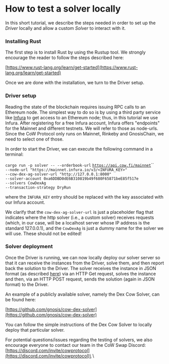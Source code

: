 # How to test a solver locally

In this short tutorial, we describe the steps needed in order to set up the _Driver_ locally and allow a custom _Solver_ to interact with it.

### Installing Rust

The first step is to install Rust by using the Rustup tool. We strongly encourage the reader to follow the steps described here:

[https://www.rust-lang.org/learn/get-started](https://www.rust-lang.org/learn/get-started)

Once we are done with the installation, we turn to the Driver setup.

### Driver setup

Reading the state of the blockchain requires issuing RPC calls to an Ethereum node. The simplest way to do so is by using a third party service like [Infura](https://infura.io/) to get access to an Ethereum node; thus, in this tutorial we use Infura. After registering for a free Infura account, Infura offers "endpoints" for the Mainnet and different testnets. We will refer to those as node-urls. Since the CoW Protocol only runs on Mainnet, Rinkeby and GnosisChain, we need to select one of those.

In order to start the Driver, we can execute the following command in a terminal:\
\
`cargo run -p solver -- --orderbook-url` [`https://api.cow.fi/mainnet`](https://api.cow.fi/mainnet)``\
`--node-url "https://mainnet.infura.io/v3/<INFURA_KEY>"`\
`--cow-dex-ag-solver-url "http://127.0.0.1:8000"`\
`--solver-account 0xa6DDBD0dE6B310819b49f680F65871beE85f517e`\
`--solvers CowDexAg`\
`--transaction-strategy DryRun`

where the `INFURA_KEY` entry should be replaced with the key associated with our Infura account.

We clarify that the `cow-dex-ag-solver-url` is just a placeholder flag that indicates where the http solver (i.e., a custom solver) receives requests (which, in our case, will be a localhost server whose IP address is the standard 127.0.0.1), and the `CowDexAg` is just a dummy name for the solver we will use. These should not be edited!

### Solver deployment

Once the Driver is running, we can now locally deploy our solver server so that it can receive the instances from the Driver, solve them, and then report back the solution to the Driver. The solver receives the instance in JSON format (as described [here](../off-chain-services/in-depth-solver-specification/)) via an HTTP Get request, solves the instance and then, via an HTTP POST request, sends the solution (again in JSON format) to the Driver.

An example of a publicly available solver, namely the Dex Cow Solver, can be found here:

[https://github.com/gnosis/cow-dex-solver](https://github.com/gnosis/cow-dex-solver)

You can follow the simple instructions of the Dex Cow Solver to locally deploy that particular solver.

For potential questions/issues regarding the testing of solvers, we also encourage everyone to contact our team in the CoW Swap Discord: [https://discord.com/invite/cowprotocol](https://discord.com/invite/cowprotocol)\
\
